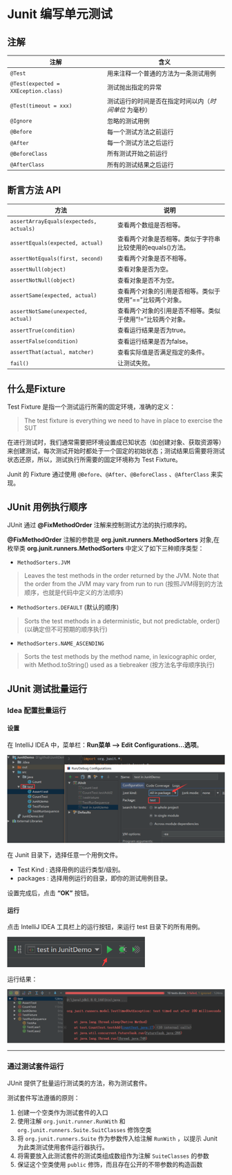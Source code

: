 # Junit 编写单元测试

## 注解

| 注解                                 | 含义                                                  |
| ------------------------------------ | ----------------------------------------------------- |
| `@Test`                              | 用来注释一个普通的方法为一条测试用例                  |
| `@Test(expected = XXEception.class)` | 测试抛出指定的异常                                    |
| `@Test(timeout = xxx)`               | 测试运行的时间是否在指定时间以内（*时间单位* 为毫秒） |
| `@Ignore`                            | 忽略的测试用例                                        |
| `@Before`                            | 每一个测试方法之前运行                                |
| `@After`                             | 每一个测试方法之后运行                                |
| `@BeforeClass`                       | 所有测试开始之前运行                                  |
| `@AfterClass`                        | 所有的测试结果之后运行                                |



## 断言方法 API

| 方法                                    | 说明                                                       |
| --------------------------------------- | ---------------------------------------------------------- |
| `assertArrayEquals(expecteds, actuals)` | 查看两个数组是否相等。                                     |
| `assertEquals(expected, actual)`        | 查看两个对象是否相等。类似于字符串比较使用的equals()方法。 |
| `assertNotEquals(first, second)`        | 查看两个对象是否不相等。                                   |
| `assertNull(object)`                    | 查看对象是否为空。                                         |
| `assertNotNull(object)`                 | 查看对象是否不为空。                                       |
| `assertSame(expected, actual)`          | 查看两个对象的引用是否相等。类似于使用“==”比较两个对象。   |
| `assertNotSame(unexpected, actual)`     | 查看两个对象的引用是否不相等。类似于使用“!=”比较两个对象。 |
| `assertTrue(condition)`                 | 查看运行结果是否为true。                                   |
| `assertFalse(condition)`                | 查看运行结果是否为false。                                  |
| `assertThat(actual, matcher)`           | 查看实际值是否满足指定的条件。                             |
| `fail()`                                | 让测试失败。                                               |





## 什么是Fixture

Test Fixture 是指一个测试运行所需的固定环境，准确的定义：

> The test fixture is everything we need to have in place to exercise the SUT

在进行测试时，我们通常需要把环境设置成已知状态（如创建对象、获取资源等）来创建测试，每次测试开始时都处于一个固定的初始状态；测试结果后需要将测试状态还原，所以，测试执行所需要的固定环境称为 Test Fixture。

Junit 的 Fixture 通过使用 `@Before`、`@After`、`@BeforeClass` 、`@AfterClass` 来实现。



## JUnit 用例执行顺序

JUnit 通过 **@FixMethodOrder** 注解来控制测试方法的执行顺序的。

**@FixMethodOrder** 注解的参数是 **org.junit.runners.MethodSorters** 对象,在枚举类 **org.junit.runners.MethodSorters** 中定义了如下三种顺序类型：

- `MethodSorters.JVM`

> Leaves the test methods in the order returned by the JVM. Note that the order from the JVM may vary from run to run (按照JVM得到的方法顺序，也就是代码中定义的方法顺序)

- `MethodSorters.DEFAULT` (默认的顺序)

> Sorts the test methods in a deterministic, but not predictable, order() (以确定但不可预期的顺序执行)

- `MethodSorters.NAME_ASCENDING`

> Sorts the test methods by the method name, in lexicographic order, with Method.toString() used as a tiebreaker (按方法名字母顺序执行)



## JUnit 测试批量运行

### Idea 配置批量运行

#### **设置**

在 IntelliJ IDEA 中，菜单栏：**Run菜单 --> Edit Configurations...选项**。

![img](.img/junit_run_all_config.png)

在 Junit 目录下，选择任意一个用例文件。

- Test Kind : 选择用例的运行类型/级别。
- packages : 选择用例运行的目录，即你的测试用例目录。

设置完成后，点击 **“OK”** 按钮。

#### **运行**

点击 IntelliJ IDEA 工具栏上的运行按钮，来运行 test 目录下的所有用例。

![img](.img/junit_run_button.png)

运行结果：

![img](.img/junit_run_result_4.png)

---



### 通过测试套件运行

JUnit 提供了批量运行测试类的方法，称为测试套件。

测试套件写法遵循的原则：

1. 创建一个空类作为测试套件的入口
2. 使用注解 `org.junit.runner.RunWith` 和 `org.junit.runners.Suite.SuitClasses` 修饰空类
3. 将 `org.junit.runners.Suite` 作为参数传入给注解 `RunWith` ，以提示 Junit 为此类测试使用套件运行器执行。
4. 将需要放入此测试套件的测试类组成数组作为注解 `SuiteClasses` 的参数
5. 保证这个空类使用 `public` 修饰，而且存在公开的不带参数的构造函数

